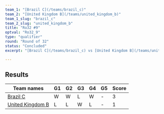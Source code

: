 ```yaml
---
team_1: "[Brazil C](/teams/brazil_c)"
team_2: "[United Kingdom B](/teams/united_kingdom_b)"
team_1_slug: "brazil_c"
team_2_slug: "united_kingdom_b"
title: "Ro32 #9"
optval: "Ro32_9"
type: "qualifier"
round: "Round of 32"
status: "Concluded"
excerpt: "[Brazil C](/teams/brazil_c) vs [United Kingdom B](/teams/united_kingdom_b)"

---
```

## Results

| Team names | G1 | G2 | G3 | G4 | G5 | Score |
| -- | -- | -- | -- | -- | -- | -- |
| [Brazil C](/teams/brazil_c) | W | W | L | W | - | 3 |
| [United Kingdom B](/teams/united_kingdom_b) | L | L | W | L | - | 1 |
